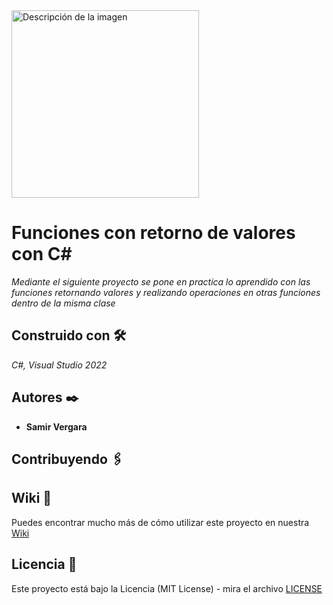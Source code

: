 ﻿<image src="https://thinkotb.b-cdn.net/wp-content/uploads/2023/01/c-4.svg" alt="Descripción de la imagen" width="300" height="300">

# Funciones con retorno de valores con C#

_Mediante el siguiente proyecto se pone en practica lo aprendido con las funciones retornando valores y realizando operaciones en otras funciones dentro de la misma clase_

## Construido con 🛠️

_C#, Visual Studio 2022_

## Autores ✒️

* **Samir Vergara**

## Contribuyendo 🖇️

## Wiki 📖

Puedes encontrar mucho más de cómo utilizar este proyecto en nuestra [Wiki](https://github.com/web-v2/)

## Licencia 📄

Este proyecto está bajo la Licencia (MIT License) - mira el archivo [LICENSE](LICENSE)